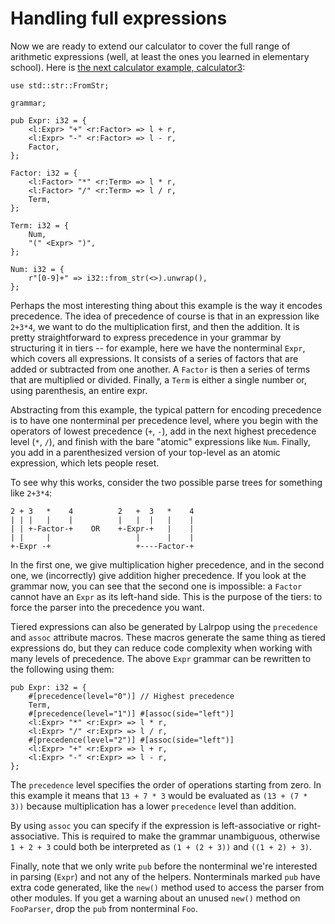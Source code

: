 # Handling full expressions

Now we are ready to extend our calculator to cover the full range of
arithmetic expressions (well, at least the ones you learned in
elementary school). Here is
[the next calculator example, calculator3][calculator3]:

```lalrpop
use std::str::FromStr;

grammar;

pub Expr: i32 = {
    <l:Expr> "+" <r:Factor> => l + r,
    <l:Expr> "-" <r:Factor> => l - r,
    Factor,
};

Factor: i32 = {
    <l:Factor> "*" <r:Term> => l * r,
    <l:Factor> "/" <r:Term> => l / r,
    Term,
};

Term: i32 = {
    Num,
    "(" <Expr> ")",
};

Num: i32 = {
    r"[0-9]+" => i32::from_str(<>).unwrap(),
};
```

Perhaps the most interesting thing about this example is the way it
encodes precedence. The idea of precedence of course is that in an
expression like `2+3*4`, we want to do the multiplication first, and
then the addition. It is pretty straightforward to express precedence in your
grammar by structuring it in tiers -- for example, here we have the
nonterminal `Expr`, which covers all expressions. It consists of a series
of factors that are added or subtracted from one another. A `Factor`
is then a series of terms that are multiplied or divided. Finally, a
`Term` is either a single number or, using parenthesis, an entire expr.

Abstracting from this example, the typical pattern for encoding
precedence is to have one nonterminal per precedence level, where you
begin with the operators of lowest precedence (`+`, `-`), add in the
next highest precedence level (`*`, `/`), and finish with the bare
"atomic" expressions like `Num`. Finally, you add in a parenthesized
version of your top-level as an atomic expression, which lets people
reset.

To see why this works, consider the two possible parse trees for
something like `2+3*4`:

```
2 + 3   *    4          2   +  3   *    4
| | |   |    |          |   |  |   |    |
| | +-Factor-+    OR    +-Expr-+   |    |
| |     |                   |      |    |
+-Expr -+                   +----Factor-+
```

In the first one, we give multiplication higher precedence, and in the
second one, we (incorrectly) give addition higher precedence. If you
look at the grammar now, you can see that the second one is
impossible: a `Factor` cannot have an `Expr` as its left-hand side.
This is the purpose of the tiers: to force the parser into the
precedence you want.

Tiered expressions can also be generated by Lalrpop using 
the `precedence` and `assoc` attribute macros.
These macros generate the same thing as tiered expressions do, but they can
reduce code complexity when working with many levels of precedence.
The above `Expr` grammar can be rewritten to the following using them:

```
pub Expr: i32 = {
    #[precedence(level="0")] // Highest precedence
    Term,
    #[precedence(level="1")] #[assoc(side="left")]
    <l:Expr> "*" <r:Expr> => l * r,
    <l:Expr> "/" <r:Expr> => l / r,
    #[precedence(level="2")] #[assoc(side="left")]
    <l:Expr> "+" <r:Expr> => l + r,
    <l:Expr> "-" <r:Expr> => l - r,
};
```

The `precedence` level specifies the order of operations starting from zero.
In this example it means that `13 + 7 * 3` would be evaluated as `(13 + (7 * 3))` 
because multiplication has a lower `precedence` level than addition.

By using `assoc` you can specify if the expression is left-associative or right-associative.
This is required to make the grammar unambiguous, otherwise `1 + 2 + 3` could 
both be interpreted as `(1 + (2 + 3))` and `((1 + 2) + 3)`.

Finally, note that we only write `pub` before the nonterminal we're 
interested in parsing (`Expr`) and not any of the helpers. Nonterminals
marked `pub` have extra code generated, like the `new()` method used to
access the parser from other modules. If you get a warning about an 
unused `new()` method on `FooParser`, drop the `pub` from nonterminal
`Foo`.

[calculator3]: https://github.com/lalrpop/lalrpop/blob/master/doc/calculator/src/calculator3.lalrpop
